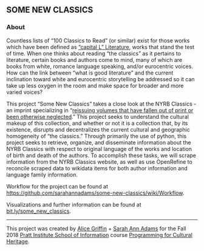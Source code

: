 ## SOME NEW CLASSICS

### About

Countless lists of “100 Classics to Read” (or similar) exist for those works which have been defined as [“capital L” Literature](http://www.electricka.com/etaf/muses/literature/literature_popups/whats_literature.htm), works that stand the test of time. When one thinks about reading “the classics” as it pertains to literature, certain books and authors come to mind, many of which are books from white, romance language speaking, and/or eurocentric voices. How can the link between “what is good literature” and the current inclination toward white and eurocentric storytelling be addressed so it can take up less oxygen in the room and make space for broader and more varied voices?  

This project “Some New Classics” takes a close look at the NYRB Classics - an imprint specializing in “[reissuing volumes that have fallen out of print or been otherwise neglected](https://www.nytimes.com/2018/04/09/style/new-york-review-books-classics.html).” This project seeks to understand the cultural makeup of this collection, and whether or not it is a collection that, by its existence, disrupts and decentralizes the current cultural and geographic homogeneity of “the classics.” Through primarily the use of python, this project seeks to retrieve, organize, and disseminate information about the NYRB Classics with respect to original language of the works and location of birth and death of the authors. To accomplish these tasks, we will scrape information from the NYRB Classics website, as well as use OpenRefine to reconcile scraped data to wikidata items for both author information and language family information.

Workflow for the project can be found at https://github.com/sarahannadams/some-new-classics/wiki/Workflow.

Visualizations and further information can be found at [bit.ly/some_new_classics](http://bit.ly/some_new_classics).

***

This project was created by [Alice Griffin](https://twitter.com/AliceLGriff) + [Sarah Ann Adams](https://twitter.com/_sarahannadams) for the Fall 2018 [Pratt Institute School of Information](https://www.pratt.edu/academics/information/) course [Programming for Cultural Heritage](http://pfch.nyc/). 
